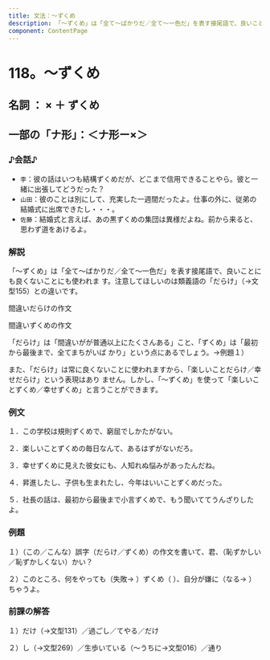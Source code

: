 ```yaml
---
title: 文法：～ずくめ
description: 「～ずくめ」は「全て～ばかりだ／全て～一色だ」を表す接尾語で、良いことにも良くないことにも使われま す。注意してほしいのは類義語の「だらけ」（→文型155）との違いです。
component: ContentPage
---
```



# 118。～ずくめ
## 名詞 ： × ＋ ずくめ
## 一部の「ナ形」：＜ナ形ー×＞
### ♪会話♪
- `李`：彼の話はいつも結構ずくめだが、どこまで信用できることやら。彼と一緒に出張してどうだった？
- `山田`：彼のことは別にして、充実した一週間だったよ。仕事の外に、従弟の結婚式に出席できたし・・・。
- `佐藤`：結婚式と言えば、あの黒ずくめの集団は異様だよね。前から来ると、思わず道をあけるよ。

### 解説
「～ずくめ」は「全て～ばかりだ／全て～一色だ」を表す接尾語で、良いことにも良くないことにも使われま す。注意してほしいのは類義語の「だらけ」（→文型155）との違いです。

間違いだらけの作文

間違いずくめの作文

「だらけ」は「間違いがが普通以上にたくさんある」こと、「ずくめ」は「最初から最後まで、全てまちがいば かり」という点にあるでしょう。→例題１）

また、「だらけ」は常に良くないことに使われますから、「楽しいことだらけ／幸せだらけ」という表現はあり ません。しかし、「～ずくめ」を使って「楽しいことずくめ／幸せずくめ」と言うことができます。

### 例文
１．この学校は規則ずくめで、窮屈でしかたがない。

２．楽しいことずくめの毎日なんて、あるはずがないだろ。

３．幸せずくめに見えた彼女にも、人知れぬ悩みがあったんだね。

４．昇進したし、子供も生まれたし、今年はいいことずくめだった。

５．社長の話は、最初から最後まで小言ずくめで、もう聞いててうんざりしたよ。

### 例題
１）（この／こんな）誤字（だらけ／ずくめ）の作文を書いて、君、（恥ずかしい／恥ずかしくない）かい？

２）このところ、何をやっても（失敗→ ）ずくめ（ ）、自分が嫌に（なる→ ）ちゃうよ。
### 前課の解答
１）だけ（→文型131）／過ごし／てやる／だけ

２）し（→文型269）／生歩いている（～うちに→文型016）／通り

